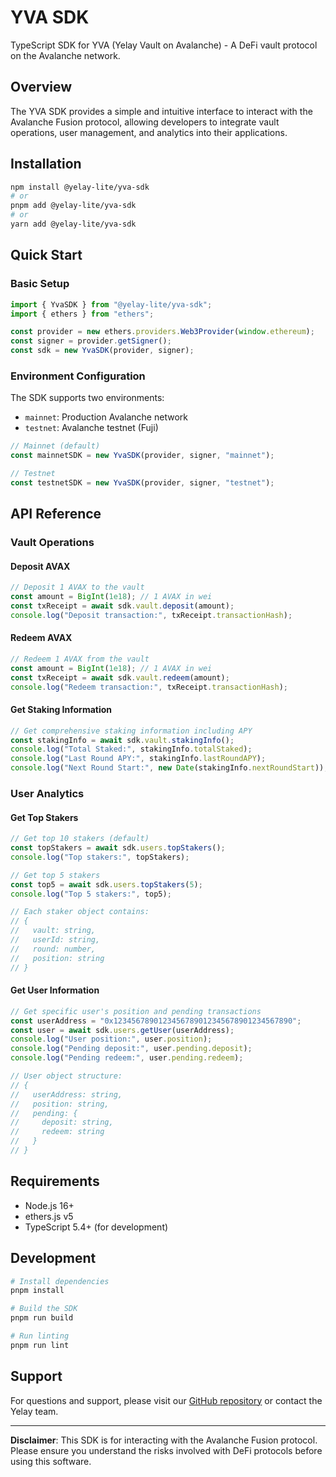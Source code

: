 # YVA SDK

TypeScript SDK for YVA (Yelay Vault on Avalanche) - A DeFi vault protocol on the Avalanche network.

## Overview

The YVA SDK provides a simple and intuitive interface to interact with the Avalanche Fusion protocol, allowing developers to integrate vault operations, user management, and analytics into their applications.

## Installation

```bash
npm install @yelay-lite/yva-sdk
# or
pnpm add @yelay-lite/yva-sdk
# or
yarn add @yelay-lite/yva-sdk
```

## Quick Start

### Basic Setup

```typescript
import { YvaSDK } from "@yelay-lite/yva-sdk";
import { ethers } from "ethers";

const provider = new ethers.providers.Web3Provider(window.ethereum);
const signer = provider.getSigner();
const sdk = new YvaSDK(provider, signer);
```

### Environment Configuration

The SDK supports two environments:

- `mainnet`: Production Avalanche network
- `testnet`: Avalanche testnet (Fuji)

```typescript
// Mainnet (default)
const mainnetSDK = new YvaSDK(provider, signer, "mainnet");

// Testnet
const testnetSDK = new YvaSDK(provider, signer, "testnet");
```

## API Reference

### Vault Operations

#### Deposit AVAX

```typescript
// Deposit 1 AVAX to the vault
const amount = BigInt(1e18); // 1 AVAX in wei
const txReceipt = await sdk.vault.deposit(amount);
console.log("Deposit transaction:", txReceipt.transactionHash);
```

#### Redeem AVAX

```typescript
// Redeem 1 AVAX from the vault
const amount = BigInt(1e18); // 1 AVAX in wei
const txReceipt = await sdk.vault.redeem(amount);
console.log("Redeem transaction:", txReceipt.transactionHash);
```

#### Get Staking Information

```typescript
// Get comprehensive staking information including APY
const stakingInfo = await sdk.vault.stakingInfo();
console.log("Total Staked:", stakingInfo.totalStaked);
console.log("Last Round APY:", stakingInfo.lastRoundAPY);
console.log("Next Round Start:", new Date(stakingInfo.nextRoundStart));
```

### User Analytics

#### Get Top Stakers

```typescript
// Get top 10 stakers (default)
const topStakers = await sdk.users.topStakers();
console.log("Top stakers:", topStakers);

// Get top 5 stakers
const top5 = await sdk.users.topStakers(5);
console.log("Top 5 stakers:", top5);

// Each staker object contains:
// {
//   vault: string,
//   userId: string,
//   round: number,
//   position: string
// }
```

#### Get User Information

```typescript
// Get specific user's position and pending transactions
const userAddress = "0x1234567890123456789012345678901234567890";
const user = await sdk.users.getUser(userAddress);
console.log("User position:", user.position);
console.log("Pending deposit:", user.pending.deposit);
console.log("Pending redeem:", user.pending.redeem);

// User object structure:
// {
//   userAddress: string,
//   position: string,
//   pending: {
//     deposit: string,
//     redeem: string
//   }
// }
```

## Requirements

- Node.js 16+
- ethers.js v5
- TypeScript 5.4+ (for development)

## Development

```bash
# Install dependencies
pnpm install

# Build the SDK
pnpm run build

# Run linting
pnpm run lint
```

## Support

For questions and support, please visit our [GitHub repository](https://github.com/yelay-lite/yva-sdk) or contact the Yelay team.

---

**Disclaimer**: This SDK is for interacting with the Avalanche Fusion protocol. Please ensure you understand the risks involved with DeFi protocols before using this software.
